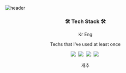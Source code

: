 ![header](https://capsule-render.vercel.app/api?type=waving&color=auto&height=200&section=header&text=Sei%20Hyun%20Choi&fontSize=50&fontAlign=50&animation=twinkling&text-color=black)


<h3 align="center">🛠 Tech Stack 🛠</h3>

<p align="center">Kr Eng</p>

<p align="center"> Techs that I've used at least once </p>

<p align="center">
  <img src="https://img.shields.io/badge/Python-3766AB?style=flat-square&logo=Python&logoColor=white"/></a>&nbsp 
  <img src="https://img.shields.io/badge/Java-007396?style=flat-square&logo=Java&logoColor=white"/></a>&nbsp 
  <img src="https://img.shields.io/badge/Mysql-E6B91E?style=flat-square&logo=MySql&logoColor=white"/></a>&nbsp 
  <img src="https://img.shields.io/badge/C-#A8B9CC?style=flat-square&logo=C&logoColor=white"/></a>&nbsp 
</p>





<div align="center" style="text-align:center">
  
<p>개추</p>
  
</div>
  






